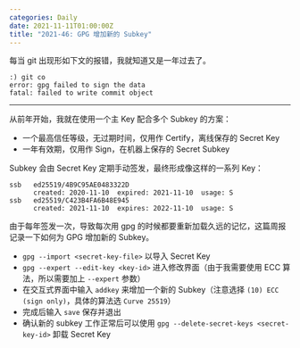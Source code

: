 ```yaml
---
categories: Daily
date: 2021-11-11T01:00:00Z
title: "2021-46: GPG 增加新的 Subkey"
---
```


每当 git 出现形如下文的报错，我就知道又是一年过去了。

```shell
:) git co
error: gpg failed to sign the data
fatal: failed to write commit object
```

---

从前年开始，我就在使用一个主 Key 配合多个 Subkey 的方案：

- 一个最高信任等级，无过期时间，仅用作 Certify，离线保存的 Secret Key
- 一年有效期，仅用作 Sign，在机器上保存的 Secret Subkey

Subkey 会由 Secret Key 定期手动签发，最终形成像这样的一系列 Key：

```gpg
ssb   ed25519/4B9C95AE0483322D
      created: 2020-11-10  expired: 2021-11-10  usage: S
ssb   ed25519/C423B4FA6B48E945
      created: 2021-11-10  expires: 2022-11-10  usage: S
```

由于每年签发一次，导致每次用 gpg 的时候都要重新加载久远的记忆，这篇周报记录一下如何为 GPG 增加新的 Subkey。

- `gpg --import <secret-key-file>` 以导入 Secret Key
- `gpg --expert --edit-key <key-id>` 进入修改界面（由于我需要使用 ECC 算法，所以需要加上 `--expert` 参数）
- 在交互式界面中输入 `addkey` 来增加一个新的 Subkey（注意选择 `(10) ECC (sign only)`，具体的算法选 `Curve 25519`）
- 完成后输入 `save` 保存并退出
- 确认新的 subkey 工作正常后可以使用 `gpg --delete-secret-keys <secret-key-id>` 卸载 Secret Key
